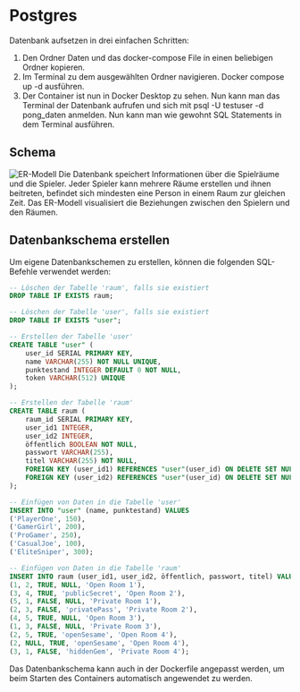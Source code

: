 
# Postgres

Datenbank aufsetzen in drei einfachen Schritten:
1. Den Ordner Daten und das docker-compose File in einen beliebigen Ordner kopieren.
2. Im Terminal zu dem ausgewählten Ordner navigieren. Docker compose up -d ausführen.
3. Der Container ist nun in Docker Desktop zu sehen. Nun kann man das Terminal der Datenbank aufrufen und sich mit psql -U testuser -d pong_daten anmelden. Nun kann man wie gewohnt SQL Statements in dem Terminal ausführen.

## Schema 

![ER-Modell](../../Doku/Abbildungen/ER-Modell.png)
Die Datenbank speichert Informationen über die Spielräume und die Spieler. Jeder Spieler kann mehrere Räume erstellen und ihnen beitreten, befindet sich mindesten eine Person in einem Raum zur gleichen Zeit. Das ER-Modell visualisiert die Beziehungen zwischen den Spielern und den Räumen.


## Datenbankschema erstellen

Um eigene Datenbankschemen zu erstellen, können die folgenden SQL-Befehle verwendet werden:

```sql
-- Löschen der Tabelle 'raum', falls sie existiert
DROP TABLE IF EXISTS raum;

-- Löschen der Tabelle 'user', falls sie existiert
DROP TABLE IF EXISTS "user";

-- Erstellen der Tabelle 'user'
CREATE TABLE "user" (
    user_id SERIAL PRIMARY KEY,
    name VARCHAR(255) NOT NULL UNIQUE,
    punktestand INTEGER DEFAULT 0 NOT NULL,
    token VARCHAR(512) UNIQUE
);

-- Erstellen der Tabelle 'raum'
CREATE TABLE raum (
    raum_id SERIAL PRIMARY KEY,
    user_id1 INTEGER,
    user_id2 INTEGER,
    öffentlich BOOLEAN NOT NULL,
    passwort VARCHAR(255),
    titel VARCHAR(255) NOT NULL,
    FOREIGN KEY (user_id1) REFERENCES "user"(user_id) ON DELETE SET NULL,
    FOREIGN KEY (user_id2) REFERENCES "user"(user_id) ON DELETE SET NULL
);

-- Einfügen von Daten in die Tabelle 'user'
INSERT INTO "user" (name, punktestand) VALUES
('PlayerOne', 150),
('GamerGirl', 200),
('ProGamer', 250),
('CasualJoe', 100),
('EliteSniper', 300);

-- Einfügen von Daten in die Tabelle 'raum'
INSERT INTO raum (user_id1, user_id2, öffentlich, passwort, titel) VALUES
(1, 2, TRUE, NULL, 'Open Room 1'),
(3, 4, TRUE, 'publicSecret', 'Open Room 2'),
(5, 1, FALSE, NULL, 'Private Room 1'),
(2, 3, FALSE, 'privatePass', 'Private Room 2'),
(4, 5, TRUE, NULL, 'Open Room 3'),
(1, 3, FALSE, NULL, 'Private Room 3'),
(2, 5, TRUE, 'openSesame', 'Open Room 4'),
(2, NULL, TRUE, 'openSesame', 'Open Room 4'),
(3, 1, FALSE, 'hiddenGem', 'Private Room 4');
```

Das Datenbankschema kann auch in der Dockerfile angepasst werden, um beim Starten des Containers automatisch angewendet zu werden.
